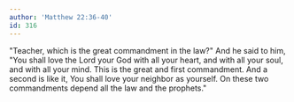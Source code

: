 ```yaml
---
author: 'Matthew 22:36-40'
id: 316
---
```


"Teacher, which is the great commandment in the law?" And he said to him, "You shall love the Lord your God with all your heart, and with all your soul, and with all your mind. This is the great and first commandment. And a second is like it, You shall love your neighbor as yourself. On these two commandments depend all the law and the prophets."